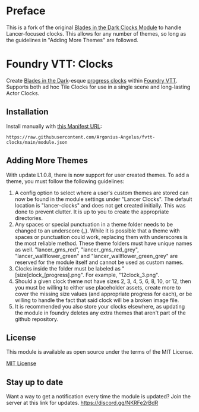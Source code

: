 # Preface
This is a fork of the original [Blades in the Dark Clocks Module](https://github.com/troygoode/fvtt-clocks) to handle Lancer-focused clocks. This allows for any number of themes, so long as the guidelines in "Adding More Themes" are followed.

# Foundry VTT: Clocks

Create [Blades in the Dark](https://bladesinthedark.com/)-esque [progress clocks](https://bladesinthedark.com/progress-clocks) within [Foundry VTT](https://foundryvtt.com/). Supports both ad hoc Tile Clocks for use in a single scene and long-lasting Actor Clocks.

## Installation

Install manually with [this Manifest URL](https://raw.githubusercontent.com/Argonius-Angelus/fvtt-clocks/main/module.json):

```
https://raw.githubusercontent.com/Argonius-Angelus/fvtt-clocks/main/module.json
```

## Adding More Themes

With update L1.0.8, there is now support for user created themes. To add a theme, you must follow the following guidelines:
1) A config option to select where a user's custom themes are stored can now be found in the module settings under "Lancer Clocks". The default location is "lancer-clocks" and does not get created initially. This was done to prevent clutter. It is up to you to create the appropriate directories.
2) Any spaces or special punctuation in a theme folder needs to be changed to an underscore (\_). While it is possible that a theme with spaces or punctuation could work, replacing them with underscores is the most reliable method. These theme folders must have unique names as well. "lancer_gms_red", "lancer_gms_red_grey", "lancer_wallflower_green" and "lancer_wallflower_green_grey" are reserved for the module itself and cannot be used as custom names.
3) Clocks inside the folder must be labeled as "\[size]clock\_\[progress].png". For example, "12clock_3.png".
4) Should a given clock theme not have sizes 2, 3, 4, 5, 6, 8, 10, or 12, then you must be willing to either use placeholder assets, create more to cover the missing size values (and appropriate progress for each), or be willing to handle the fact that said clock will be a broken image file.
5) It is recommended you also store your clocks elsewhere, as updating the module in foundry deletes any extra themes that aren't part of the github repository.

## License

This module is available as open source under the terms of the MIT License.

[MIT License](http://www.opensource.org/licenses/mit-license.php)

## Stay up to date
Want a way to get a notification every time the module is updated? Join the server at this link for updates. https://discord.gg/NKRFe2rBdR
